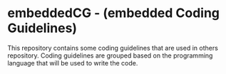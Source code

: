 # embeddedCG - (embedded Coding Guidelines)
This repository contains some coding guidelines that are used in others repository.
Coding guidelines are grouped based on the programming language that will be used to write the code.
